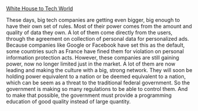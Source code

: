 [White House to Tech World](https://www.theregister.com/2022/09/14/white_house_software_security_guidance/)

These days, big tech companies are getting even bigger, big enough to have their own set of rules. Most of their power comes from the amount and quality of data they own. A lot of them come directly from the users, through the agreement on collection of personal data for personalized ads. Because companies like Google or Facebook have set this as the default, some countries such as France have fined them for violation on personal information protection acts. However, these companies are still gaining power, now no longer limited just in the market. A lot of them are now leading and making the culture with a big, strong network. They will soon be holding power equivalent to a nation or be deemed equivalent to a nation, which can be seem as a threat to the traditional federal government. So the government is making so many regulations to be able to control them. And to make that possible, the government must provide a programming education of good quality instead of large quantity. 
 